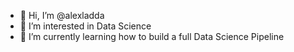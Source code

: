 - 👋 Hi, I’m @alexladda
- 👀 I’m interested in Data Science
- 🌱 I’m currently learning how to build a full Data Science Pipeline


<!---
- 💞️ I’m looking to collaborate on ...
- 📫 How to reach me ...
--->

<!---
alexladda/alexladda is a ✨ special ✨ repository because its `README.md` (this file) appears on your GitHub profile.
You can click the Preview link to take a look at your changes.
--->
